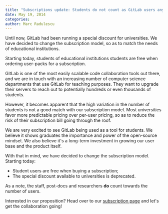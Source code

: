 ```yaml
---
title: "Subscriptions update: Students do not count as GitLab users anymore"
date: May 19, 2014
categories: 
author: Marc Radulescu
---
```


Until now, GitLab had been running a special discount for universities. We have decided to change the subscription model, so as to match the needs of educational institutions. 

Starting today, students of educational institutions students are free when ordering user-packs for a subscription.

<!--more-->

GitLab is one of the most easily scalable code collaboration tools out there, and we are in touch with an increasing number of computer science departments that use GitLab for teaching purposes. They want to upgrade their servers to reach out to potentially hundreds or even thousands of students.

However, it becomes apparent that the high variation in the number of students is not a good match with our subscription model. Most universities favor more predictable pricing over per-user pricing, so as to reduce the risk of their subscription bill going through the roof.

We are very excited to see GitLab being used as a tool for students. We believe it shows graduates the importance and power of the open-source mindset. We also believe it's a long-term investment in growing our user base and the product itself.

With that in mind, we have decided to change the subscription model. Starting today:

 * Student users are free when buying a subscription;
 * The special discount available to universities is deprecated.

As a note, the staff, post-docs and researchers **do** count towards the number of users.

Interested in our proposition? Head over to our [subscription page](http://www.gitlab.com/subscription/) and let's get the collaboration going!
